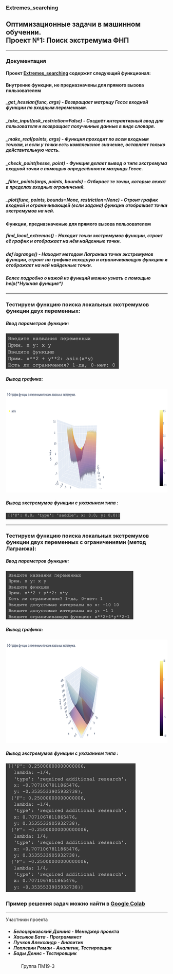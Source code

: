 ### Extremes_searching 
<html>
	<body>
		<h2>Оптимизационные задачи в машинном обучении. <br>Проект №1: Поиск экстремума ФНП</h2>
		<hr>
		<h3>Документация</h3>
		<h4>Проект <a href = "https://github.com/Romzezz/Extremes_searching">Extremes_searching</a> содержит следующий функционал: </h4>
		<h4>Внутрение функции, не предназначены для прямого вызова пользователем</h4>
		<h5>_get_hessian(func, args) - Возвращает матрицу Гессе входной функции по входным переменным.</h5>
		<h5>_take_input(ask_restriction=False) - Создаёт интерактивный ввод для пользователя и возвращает полученные данные в виде словаря.</h5>
		<h5> _make_real(points, args) - Функция проходит по всем входным точкам, и если у точки есть комплексное значение, оставляет только действительную часть.</h5>
		<h5>_check_point(hesse, point) - Функция делает вывод о типе экстремума входной точки с помощью определённости матрицы Гессе.</h5>
		<h5> _filter_points(args, points, bounds) - Отбирает те точки, которые лежат в пределах входных ограничений.</h5>
		<h5>_plot(func, points, bounds=None, restriction=None) -  Строит график входной и ограничивающей (если задана) функции отображает точки экстремумов на ней.</h5>
		<h4>Функции, предназначеные для прямого вызова пользователем</h4>
		<h5>find_local_extremas() - Находит точки экстремумов функции, строит её график и отображает на нём найденные точки.</h5>
		<h5>def lagrange() - Находит методом Лагранжа точки экстремумов функции, строит на графике исходную и ограничивающую функцию и отображает на ней найденные точки.</h5>
		<h5>Более подробно о кажой из функций можно узнать с помощью help(*Нужная функция*)</h5>
		<hr>
		<h3>Тестируем функцию поиска локальныx экстремумов функции двух переменных: </h3>
		<h5>Ввод параметров функции: </h5> 
		<img src="Images/extremas1.1.png"
		     height="110px">
		<h5>Вывод графика: </h5> 
		<img src="Images/extremas1.2.png"
		     height="322px">
		<h5>Вывод экстремумов функции с указанием типа : </h5> 
		<img src="Images/extremas1.3.png"
		     height="20px">
		<hr>
		<h3>Тестируем функцию поиска локальных экстремумов функции двух переменных с ограничениями (метод Лагранжа): </h3>
		<h5>Ввод параметров функции: </h5> 
		<img src="Images/lagrange1.1.png"
		     height="150px">
		<h5>Вывод графика: </h5> 
		<img src="Images/lagrange1.2.png"
		     height="322px">
		<h5>Вывод экстремумов функции с указанием типа : </h5> 
		<img src="Images/lagrange1.3.png"
		     height="400px">
		<h3>Пример решения задач можно найти в <a href="https://colab.research.google.com/drive/1xLtdHvt_uzSe5WTcJyDnWl29NNuvlmEE?usp=sharing">Google Colab</a> </h3>
		<hr>
		Участники проекта
		<ul>
		<h5>
		<li>Белоцерковский Даниил - Менеджер проектa</li>
		<li>Хасыков Бата - Программист</li>
		<li>Пучков Александр - Аналитик</li>
		<li>Поплевин Роман - Аналитик, Тестировщик</li>
		<li>Бады Денис - Тестировщик</li>
		</h5>
		<ul>
  </body>

</html>
Группа ПМ19-3
